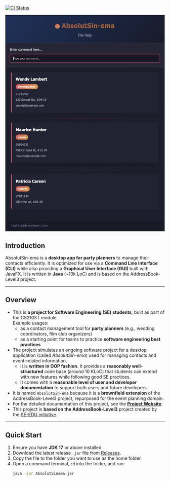 [![CI Status](https://github.com/AY2526S1-CS2103T-T12-4/tp/workflows/Java%20CI/badge.svg)](https://github.com/AY2526S1-CS2103T-T12-4/tp/actions)

![Ui](docs/images/Ui.png)

## Introduction

AbsolutSin-ema is a **desktop app for party planners** to manage their contacts efficiently.
It is optimized for use via a **Command Line Interface (CLI)** while also providing a **Graphical User Interface (GUI)** built with JavaFX.
It is written in **Java** (~10k LoC) and is based on the AddressBook-Level3 project.

---

## Overview

* This is **a project for Software Engineering (SE) students**, built as part of the CS2103T module.<br>
  Example usages:
  * as a contact management tool for **party planners** (e.g., wedding coordinators, film club organizers)
  * as a starting point for teams to practice **software engineering best practices**
* The project simulates an ongoing software project for a desktop application (called _AbsolutSin-ema_) used for managing contacts and event-related information.
  * It is **written in OOP fashion**. It provides a **reasonably well-structured** code base (around 10 KLoC) that students can extend with new features while following good SE practices.
  * It comes with a **reasonable level of user and developer documentation** to support both users and future developers.
* It is named `AbsolutSin-ema` because it is a **brownfield extension** of the AddressBook-Level3 project, repurposed for the event planning domain.
* For the detailed documentation of this project, see the **[Project Website](https://ay2526s1-cs2103t-t12-4.github.io/tp/)**.
* This project is **based on the AddressBook-Level3** project created by the [SE-EDU initiative](https://se-education.org).

---

## Quick Start

1. Ensure you have **JDK 17** or above installed.
2. Download the latest release `.jar` file from [Releases](https://github.com/AY2526S1-CS2103T-T12-4/tp/releases).
3. Copy the file to the folder you want to use as the home folder.
4. Open a command terminal, `cd` into the folder, and run:
   ```bash
   java -jar AbsolutSinema.jar

